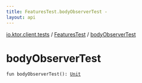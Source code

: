 ```yaml
---
title: FeaturesTest.bodyObserverTest - 
layout: api
---
```


<div class='api-docs-breadcrumbs'><a href="../index.html">io.ktor.client.tests</a> / <a href="index.html">FeaturesTest</a> / <a href="./body-observer-test.html">bodyObserverTest</a></div>

# bodyObserverTest

<div class="signature"><code><span class="keyword">fun </span><span class="identifier">bodyObserverTest</span><span class="symbol">(</span><span class="symbol">)</span><span class="symbol">: </span><a href="https://kotlinlang.org/api/latest/jvm/stdlib/kotlin/-unit/index.html"><span class="identifier">Unit</span></a></code></div>
